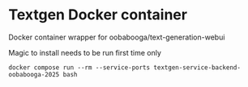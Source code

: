 # Textgen Docker container

Docker container wrapper for oobabooga/text-generation-webui

Magic to install needs to be run first time only

```
docker compose run --rm --service-ports textgen-service-backend-oobabooga-2025 bash
```
